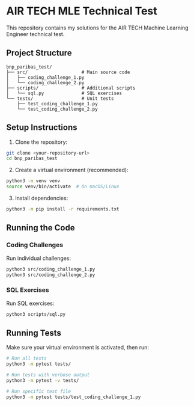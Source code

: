 # AIR TECH MLE Technical Test

This repository contains my solutions for the AIR TECH Machine Learning Engineer technical test.

## Project Structure

```
bnp_paribas_test/
├── src/                    # Main source code
│   ├── coding_challenge_1.py
│   └── coding_challenge_2.py
├── scripts/                # Additional scripts
│   └── sql.py              # SQL exercises
└── tests/                  # Unit tests
    ├── test_coding_challenge_1.py
    └── test_coding_challenge_2.py
```

## Setup Instructions

1. Clone the repository:
```bash
git clone <your-repository-url>
cd bnp_paribas_test
```

2. Create a virtual environment (recommended):
```bash
python3 -m venv venv
source venv/bin/activate  # On macOS/Linux
```

3. Install dependencies:
```bash
python3 -m pip install -r requirements.txt
```

## Running the Code

### Coding Challenges
Run individual challenges:
```bash
python3 src/coding_challenge_1.py
python3 src/coding_challenge_2.py
```

### SQL Exercises
Run SQL exercises:
```bash
python3 scripts/sql.py
```

## Running Tests
Make sure your virtual environment is activated, then run:
```bash
# Run all tests
python3 -m pytest tests/

# Run tests with verbose output
python3 -m pytest -v tests/

# Run specific test file
python3 -m pytest tests/test_coding_challenge_1.py
```